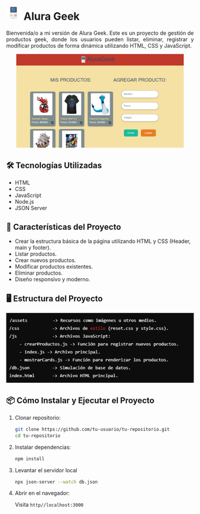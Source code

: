 # <img src="https://github.com/NinaGaZu/Challenge-AluraGeek/blob/main/assets/iconos/gameboygames.png" width="40px" alt="Icono Alura Geek"/> Alura Geek
</h1>

<p align="justify">Bienvenida/o a mi versión de Alura Geek. Este es un proyecto de gestión de productos geek, donde los usuarios pueden listar, eliminar, registrar y modificar productos de forma dinámica utilizando HTML, CSS y JavaScript.</p>

<div align="center">
  <img src="https://github.com/NinaGaZu/Challenge-AluraGeek/blob/main/assets/image_readme/AluraGeek.png" width="450px" alt="Vista general de Alura Geek"/>
</div>

## 🛠️ Tecnologías Utilizadas

- HTML
- CSS
- JavaScript
- Node.js
- JSON Server

## 🚀 Características del Proyecto

- Crear la estructura básica de la página utilizando HTML y CSS (Header, main y footer).
- Listar productos.
- Crear nuevos productos.
- Modificar productos existentes.
- Eliminar productos.
- Diseño responsivo y moderno.

## 🖥️ Estructura del Proyecto

![Estructura del Proyecto](https://github.com/NinaGaZu/Challenge-AluraGeek/blob/main/assets/image_readme/estructura.png)

## 📦 Cómo Instalar y Ejecutar el Proyecto

1. Clonar repositorio:

   ```bash
   git clone https://github.com/tu-usuario/tu-repositorio.git
   cd tu-repositorio

2. Instalar dependencias:

   ```bash
   npm install

3. Levantar el servidor local

   ```bash
   npx json-server --watch db.json

4. Abrir en el navegador:
   <p>Visita <code>http//localhost:3000</code></p>
 
